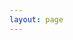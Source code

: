 ```yaml
---
layout: page
---
```

<script setup>
import {
  VPTeamPage,
  VPTeamPageTitle,
  VPTeamMembers
} from 'vitepress/theme'

const members = [
  {
    avatar: 'https://avatars.githubusercontent.com/u/112888202',
    name: 'kiyotakali',
    links: [
      { icon: 'github', link: 'https://github.com/kiyotakali' },
    ]
  },
  {
    avatar: "https://avatars.githubusercontent.com/u/55980292",
    name: "yy4382",
    links: [
      { icon: 'github', link: 'https://github.com/yy4382' },
    ]
  },
  {
    avatar: "https://avatars.githubusercontent.com/u/123150988?v=4",
    name: "xjtu-wjz",
    links: [
      { icon: 'github', link: 'https://github.com/xjtu-wjz' },
    ]
  }

]
</script>

<VPTeamPage>
  <VPTeamPageTitle>
    <template #title>
      Members
    </template>
    <template #lead>
      Members of our group.
    </template>
  </VPTeamPageTitle>
  <VPTeamMembers
    :members="members"
  />
</VPTeamPage>